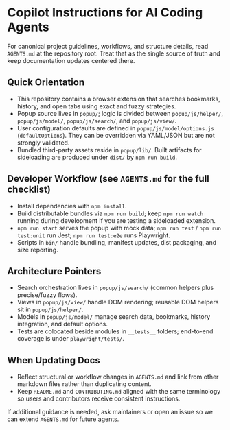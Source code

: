 # Copilot Instructions for AI Coding Agents

For canonical project guidelines, workflows, and structure details, read `AGENTS.md` at the repository root. Treat that as the single source of truth and keep documentation updates centered there.

## Quick Orientation

- This repository contains a browser extension that searches bookmarks, history, and open tabs using exact and fuzzy strategies.
- Popup source lives in `popup/`; logic is divided between `popup/js/helper/`, `popup/js/model/`, `popup/js/search/`, and `popup/js/view/`.
- User configuration defaults are defined in `popup/js/model/options.js` (`defaultOptions`). They can be overridden via YAML/JSON but are not strongly validated.
- Bundled third-party assets reside in `popup/lib/`. Built artifacts for sideloading are produced under `dist/` by `npm run build`.

## Developer Workflow (see `AGENTS.md` for the full checklist)

- Install dependencies with `npm install`.
- Build distributable bundles via `npm run build`; keep `npm run watch` running during development if you are testing a sideloaded extension.
- `npm run start` serves the popup with mock data; `npm run test` / `npm run test:unit` run Jest; `npm run test:e2e` runs Playwright.
- Scripts in `bin/` handle bundling, manifest updates, dist packaging, and size reporting.

## Architecture Pointers

- Search orchestration lives in `popup/js/search/` (common helpers plus precise/fuzzy flows).
- Views in `popup/js/view/` handle DOM rendering; reusable DOM helpers sit in `popup/js/helper/`.
- Models in `popup/js/model/` manage search data, bookmarks, history integration, and default options.
- Tests are colocated beside modules in `__tests__` folders; end-to-end coverage is under `playwright/tests/`.

## When Updating Docs

- Reflect structural or workflow changes in `AGENTS.md` and link from other markdown files rather than duplicating content.
- Keep `README.md` and `CONTRIBUTING.md` aligned with the same terminology so users and contributors receive consistent instructions.

If additional guidance is needed, ask maintainers or open an issue so we can extend `AGENTS.md` for future agents.

